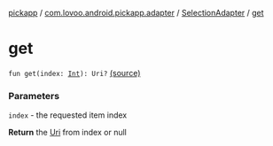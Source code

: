 [pickapp](../../index.md) / [com.lovoo.android.pickapp.adapter](../index.md) / [SelectionAdapter](index.md) / [get](./get.md)

# get

`fun get(index: `[`Int`](https://kotlinlang.org/api/latest/jvm/stdlib/kotlin/-int/index.html)`): Uri?` [(source)](https://github.com/lovoo/android-pickpic/blob/master/pickapp/src/main/kotlin/com/lovoo/android/pickapp/adapter/SelectionAdapter.kt#L58)

### Parameters

`index` - the requested item index

**Return**
the [Uri](#) from index or null

